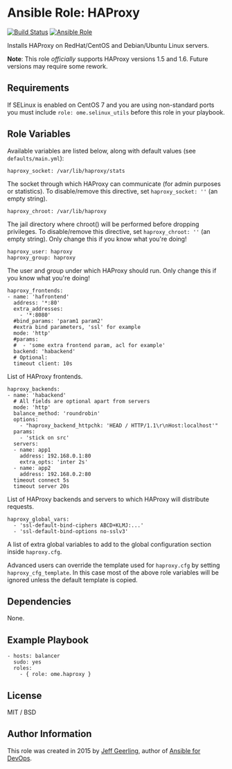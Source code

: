 # Ansible Role: HAProxy

[![Build Status](https://travis-ci.org/ome/ansible-role-haproxy.svg?branch=master)](https://travis-ci.org/ome/ansible-role-haproxy)
[![Ansible Role](https://img.shields.io/ansible/role/41401.svg)](https://galaxy.ansible.com/ome/haproxy/)

Installs HAProxy on RedHat/CentOS and Debian/Ubuntu Linux servers.

**Note**: This role _officially_ supports HAProxy versions 1.5 and 1.6. Future versions may require some rework.

## Requirements

If SELinux is enabled on CentOS 7 and you are using non-standard ports you must include `role: ome.selinux_utils` before this role in your playbook.


## Role Variables

Available variables are listed below, along with default values (see `defaults/main.yml`):

    haproxy_socket: /var/lib/haproxy/stats

The socket through which HAProxy can communicate (for admin purposes or statistics). To disable/remove this directive, set `haproxy_socket: ''` (an empty string).

    haproxy_chroot: /var/lib/haproxy

The jail directory where chroot() will be performed before dropping privileges. To disable/remove this directive, set `haproxy_chroot: ''` (an empty string). Only change this if you know what you're doing!

    haproxy_user: haproxy
    haproxy_group: haproxy

The user and group under which HAProxy should run. Only change this if you know what you're doing!

    haproxy_frontends:
    - name: 'hafrontend'
      address: '*:80'
      extra_addresses:
        - '*:8080'
      #bind_params: 'param1 param2'
      #extra bind parameters, 'ssl' for example
      mode: 'http'
      #params:
      #  - 'some extra frontend param, acl for example'
      backend: 'habackend'
      # Optional:
      timeout client: 10s

List of HAProxy frontends.

    haproxy_backends:
    - name: 'habackend'
      # All fields are optional apart from servers
      mode: 'http'
      balance_method: 'roundrobin'
      options:
        - "haproxy_backend_httpchk: 'HEAD / HTTP/1.1\r\nHost:localhost'"
      params:
        - 'stick on src'
      servers:
      - name: app1
        address: 192.168.0.1:80
	    extra_opts: 'inter 2s'
      - name: app2
        address: 192.168.0.2:80
      timeout connect 5s
      timeout server 20s

List of HAProxy backends and servers to which HAProxy will distribute requests.

    haproxy_global_vars:
      - 'ssl-default-bind-ciphers ABCD+KLMJ:...'
      - 'ssl-default-bind-options no-sslv3'

A list of extra global variables to add to the global configuration section inside `haproxy.cfg`.

Advanced users can override the template used for `haproxy.cfg` by setting `haproxy_cfg_template`. In this case most of the above role variables will be ignored unless the default template is copied.

## Dependencies

None.

## Example Playbook

    - hosts: balancer
      sudo: yes
      roles:
        - { role: ome.haproxy }

## License

MIT / BSD

## Author Information

This role was created in 2015 by [Jeff Geerling](https://www.jeffgeerling.com/), author of [Ansible for DevOps](https://www.ansiblefordevops.com/).

